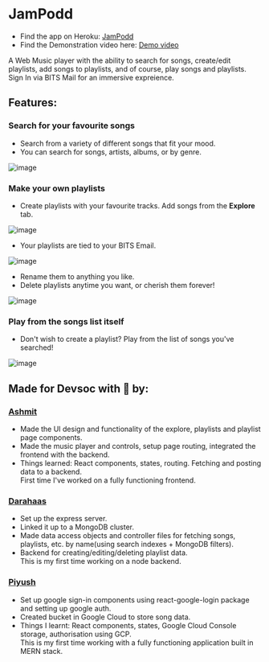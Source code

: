 # JamPodd
* Find the app on Heroku: [JamPodd](https://jampodd.herokuapp.com) 
* Find the Demonstration video here: [Demo video](https://youtu.be/Pnn8qfo8W5w)

A Web Music player with the ability to search for songs, create/edit playlists, add songs to playlists, and of course, play songs and playlists. \
Sign In via BITS Mail for an immersive expreience.

## Features:
### Search for your favourite songs
- Search from a variety of different songs that fit your mood.
- You can search for songs, artists, albums, or by genre.

![image](https://i.imgur.com/BUOzwAMl.png)

### Make your own playlists 
- Create playlists with your favourite tracks. Add songs from the **Explore** tab.
    
![image](https://i.imgur.com/nB2FAVml.png)

- Your playlists are tied to your BITS Email.

![image](https://i.imgur.com/BIfbM4Wl.png)

- Rename them to anything you like. 
- Delete playlists anytime you want, or cherish them forever!

![image](https://i.imgur.com/MKJX3O6l.png)

### Play from the songs list itself
- Don't wish to create a playlist? Play from the list of songs you've searched!

![image](https://i.imgur.com/nB2FAVml.png)

## Made for Devsoc with 💙 by:
### [Ashmit](https://github.com/ashmitkx)
- Made the UI design and functionality of the explore, playlists and playlist page components.
- Made the music player and controls, setup page routing, integrated the frontend with the backend.
- Things learned: React components, states, routing. Fetching and posting data to a backend. \
First time I've worked on a fully functioning frontend.

### [Darahaas](https://github.com/darahaas15)
- Set up the express server.
- Linked it up to a MongoDB cluster.
- Made data access objects and controller files for fetching songs, playlists, etc. by name(using search indexes + MongoDB filters).
- Backend for creating/editing/deleting playlist data. \
This is my first time working on a node backend.

### [Piyush](https://github.com/git-pi-e)
- Set up google sign-in components using react-google-login package and setting up google auth.
- Created bucket in Google Cloud to store song data.
- Things I learnt: React components, states, Google Cloud Console storage, authorisation using GCP. \
This is my first time working with a fully functioning application built in MERN stack.
